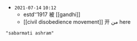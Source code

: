 - `2021-07-14`  `10:12`
	- estd ͝   1917 被 [[gandhi]]
	- [[civil disobedience movement]] 开 من here

```query
"sabarmati ashram"
```